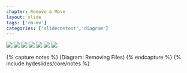 ```yaml
---
chapter: Remove & Move
layout: slide
tags: ['rm-mv']
categories: ['slidecontent','diagram']
---
```


<div class="diagram-group">
	<img class="diagram" src="assets/diagrams/rm-mv/states-of-tracking-simple-01.png">
	<img class="diagram fragment" src="assets/diagrams/rm-mv/states-of-tracking-simple-02.png">
    <img class="diagram fragment" src="assets/diagrams/rm-mv/states-of-tracking-simple-03.png">
    <img class="diagram fragment" src="assets/diagrams/rm-mv/states-of-tracking-simple-04.png">
    <img class="diagram fragment" src="assets/diagrams/rm-mv/states-of-tracking-simple-05.png">
    <img class="diagram fragment" src="assets/diagrams/rm-mv/states-of-tracking-simple-06.png">
    <img class="diagram fragment" src="assets/diagrams/rm-mv/states-of-tracking-simple-07.png">
</div>

{% capture notes %}
(Diagram: Removing Files)
{% endcapture %}
{% include hydeslides/core/notes %}